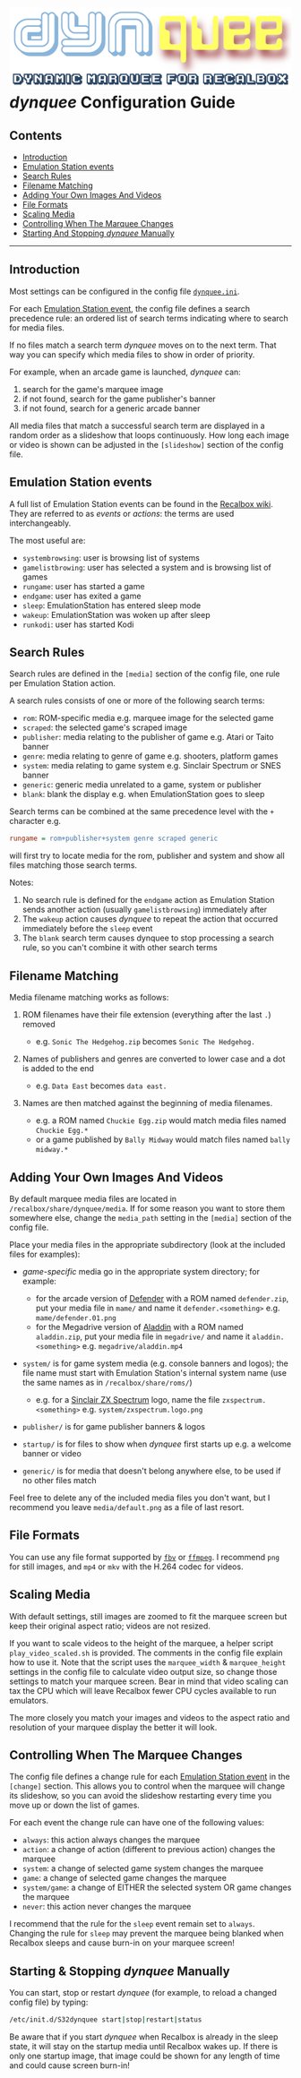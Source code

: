 ![dynquee: dynamic marquee for Recalbox][project-image]  
*dynquee* Configuration Guide
===

## Contents
- [Introduction](#introduction)
- [Emulation Station events](#emulation-station-events)
- [Search Rules](#search-rules)
- [Filename Matching](#filename-matching)
- [Adding Your Own Images And Videos](#adding-your-own-images-and-videos)
- [File Formats](#file-formats)
- [Scaling Media](#scaling-media)
- [Controlling When The Marquee Changes](#controlling-when-the-marquee-changes)
- [Starting And Stopping *dynquee* Manually](#starting-and-stopping-dynquee-manually)

---


## Introduction
Most settings can be configured in the config file [`dynquee.ini`](../dynquee.ini).

For each [Emulation Station event](#emulation-station-events), the config file defines a search precedence rule: an ordered list of search terms indicating where to search for media files.

If no files match a search term *dynquee* moves on to the next term.
That way you can specify which media files to show in order of priority.

For example, when an arcade game is launched, *dynquee* can:
1. search for the game's marquee image
1. if not found, search for the game publisher's banner
1. if not found, search for a generic arcade banner

All media files that match a successful search term are displayed in a random order as a slideshow that loops continuously. How long each image or video is shown can be adjusted in the `[slideshow]` section of the config file.


## Emulation Station events
A full list of Emulation Station events can be found in the [Recalbox wiki][wiki-es-events]. They are referred to as *events* or *actions*: the terms are used interchangeably.

The most useful are:

* `systembrowsing`: user is browsing list of systems
* `gamelistbrowing`: user has selected a system and is browsing list of games
* `rungame`: user has started a game
* `endgame`: user has exited a game
* `sleep`: EmulationStation has entered sleep mode
* `wakeup`: EmulationStation was woken up after sleep
* `runkodi`: user has started Kodi


## Search Rules
Search rules are defined in the `[media]` section of the config file,
one rule per Emulation Station action.

A search rules consists of one or more of the following search terms:

* `rom`: ROM-specific media e.g. marquee image for the selected game
* `scraped`: the selected game's scraped image
* `publisher`: media relating to the publisher of game e.g. Atari or Taito banner
* `genre`: media relating to genre of game e.g. shooters, platform games
* `system`: media relating to game system e.g. Sinclair Spectrum or SNES banner
* `generic`: generic media unrelated to a game, system or publisher
* `blank`: blank the display e.g. when EmulationStation goes to sleep  

Search terms can be combined at the same precedence level with the `+` character
e.g.  
  ```ini
  rungame = rom+publisher+system genre scraped generic
  ```
will first try to locate media for the rom, publisher and system and show all
files matching those search terms.

Notes:
1. No search rule is defined for the `endgame` action as Emulation Station
   sends another action (usually `gamelistbrowsing`) immediately after
1. The `wakeup` action causes *dynquee* to repeat the action that occurred immediately before the `sleep` event
1. The `blank` search term causes dynquee to stop processing a search rule, so you can't combine it with other search terms


## Filename Matching
Media filename matching works as follows:

1. ROM filenames have their file extension (everything after the last `.`) removed
    - e.g. `Sonic The Hedgehog.zip` becomes `Sonic The Hedgehog.`

1. Names of publishers and genres are converted to lower case and a dot is added to the end
    - e.g. `Data East` becomes `data east.`

1. Names are then matched against the beginning of media filenames.
    - e.g. a ROM named `Chuckie Egg.zip` would match media files named `Chuckie Egg.*`
    - or a game published by `Bally Midway` would match files named `bally midway.*`


## Adding Your Own Images And Videos
By default marquee media files are located in `/recalbox/share/dynquee/media`.
If for some reason you want to store them somewhere else, change the `media_path` setting in the `[media]` section of the config file.

Place your media files in the appropriate subdirectory (look at the included files for examples):

- *game-specific* media go in the appropriate system directory; for example:
    - for the arcade version of [Defender] with a ROM named `defender.zip`, put your media file in `mame/` and name it `defender.<something>` e.g. `mame/defender.01.png`
    - for the Megadrive version of [Aladdin] with a ROM named `aladdin.zip`, put your media file in `megadrive/` and name it `aladdin.<something>` e.g. `megadrive/aladdin.mp4`

- `system/` is for game system media (e.g. console banners and logos);
the file name must start with Emulation Station's internal system name (use the same names as in `/recalbox/share/roms/`)
    - e.g. for a [Sinclair ZX Spectrum][spectrum] logo, name the file `zxspectrum.<something>` e.g. `system/zxspectrum.logo.png`

- `publisher/` is for game publisher banners & logos

- `startup/` is for files to show when *dynquee* first starts up e.g. a welcome banner or video

- `generic/` is for media that doesn't belong anywhere else, to be used if no other files match

Feel free to delete any of the included media files you don't want, but I recommend you leave `media/default.png` as a file of last resort.


## File Formats
You can use any file format supported by [`fbv`][fbv] or [`ffmpeg`][ffmpeg].
I recommend `png` for still images, and `mp4` or `mkv` with the H.264 codec for videos.


## Scaling Media
With default settings, still images are zoomed to fit the marquee screen but keep their original aspect ratio; videos are not resized.

If you want to scale videos to the height of the marquee, a helper script `play_video_scaled.sh` is provided. The comments in the config file explain how to use it. Note that the script uses the `marquee_width` & `marquee_height` settings in the config file to calculate video output size, so change those settings to match your marquee screen. Bear in mind that video scaling can tax the CPU which will leave Recalbox fewer CPU cycles available to run emulators.

The more closely you match your images and videos to the aspect ratio and resolution of your marquee display the better it will look.


## Controlling When The Marquee Changes

The config file defines a change rule for each [Emulation Station event](#emulation-station-events)  in the `[change]` section.
This allows you to control when the marquee will change its slideshow, so you can avoid the slideshow restarting every time you move up or down the list of games.

For each event the change rule can have one of the following values:

* `always`: this action always changes the marquee
* `action`: a change of action (different to previous action) changes the marquee
* `system`: a change of selected game system changes the marquee
* `game`: a change of selected game changes the marquee
* `system/game`: a change of EITHER the selected system OR game changes the marquee
* `never`: this action never changes the marquee

I recommend that the rule for the `sleep` event remain set to `always`.
Changing the rule for `sleep` may prevent the marquee being
blanked when Recalbox sleeps and cause burn-in on your marquee screen!


## Starting & Stopping *dynquee* Manually
You can start, stop or restart *dynquee* (for example, to reload a changed config file) by typing:  
```sh
/etc/init.d/S32dynquee start|stop|restart|status
```

Be aware that if you start *dynquee* when Recalbox is already in the sleep state,
it will stay on the startup media until Recalbox wakes up.
If there is only one startup image, that image could be shown for any length of
time and could cause screen burn-in!


<!-- LINKS & IMAGES -->
<!-- https://www.markdownguide.org/basic-syntax/#reference-style-links -->
[Aladdin]: https://en.wikipedia.org/wiki/Disney's_Aladdin_(Virgin_Games_video_game)
[Defender]: https://en.wikipedia.org/wiki/Defender_(1981_video_game)
[fbv]: https://github.com/godspeed1989/fbv
[ffmpeg]: https://ffmpeg.org/
[project-image]: ../dynquee.png
[spectrum]: https://en.wikipedia.org/wiki/ZX_Spectrum
[wiki-es-events]: https://wiki.recalbox.com/en/advanced-usage/scripts-on-emulationstation-events#events
